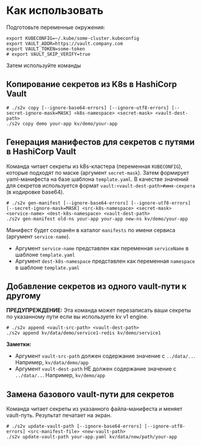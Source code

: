 # Как использовать

Подготовьте переменные окружения:

```shell
export KUBECONFIG=~/.kube/some-cluster.kubeconfig
export VAULT_ADDR=https://vault.company.com
export VAULT_TOKEN=some-token
# export VAULT_SKIP_VERIFY=true
```

Затем используйте команды

## Копирование секретов из K8s в HashiCorp Vault

```shell
# ./s2v copy [--ignore-base64-errors] [--ignore-utf8-errors] [--secret-ignore-mask=MASK] <k8s-namespace> <secret-mask> <vault-dest-path>
./s2v copy demo your-app kv/demo/your-app
```

## Генерация манифестов для секретов с путями в HashiCorp Vault

Команда читает секреты из k8s-кластера (переменная `KUBECONFIG`), которые подходят по маске (аргумент `secret-mask`).
Затем формирует yaml-манифеста на базе шаблона `template.yaml`. В качестве значений для секретов используется формат `vault:<vault-dest-path>#имя-секрета` (в кодировке base64).

```shell
# ./s2v gen-manifest [--ignore-base64-errors] [--ignore-utf8-errors] [--secret-ignore-mask=MASK] <src-k8s-namespace> <secret-mask> <service-name> <dest-k8s-namespace> <vault-dest-path>
./s2v gen-manifest old-ns your-app your-app new-ns kv/demo/your-app
```

Манифест будет сохранён в каталог `manifests` по имени сервиса (аргумент `service-name`).

- Аргумент `service-name` представлен как переменная `serviceName` в шаблоне `template.yaml`
- Аргумент `dest-k8s-namespace` представлен как переменная `namespace` в шаблоне `template.yaml`

## Добавление секретов из одного vault-пути к другому

**ПРЕДУПРЕЖДЕНИЕ:** Эта команда может перезаписать ваши секреты по указанному пути если вы используете kv v1 engine.

```shell
# ./s2v append <vault-src-path> <vault-dest-path>
./s2v append kv/data/demo/service1-redis kv/demo/service1
```

**Заметки:**
- Аргумент `vault-src-path` должен содержание значение с `../data/..`. Например, `kv/data/demo/app`
- Аргумент `vault-dest-path` НЕ должен содержание значение с `../data/..`. Например, `kv/demo/app`

## Замена базового vault-пути для секретов

Команда читает секреты из указанного файла-манифеста и меняет vault-путь. Результат печатает на экран.

```shell
# ./s2v update-vault-path [--ignore-base64-errors] [--ignore-utf8-errors] <src-manifest-file> <new-vault-path>
./s2v update-vault-path your-app.yaml kv/data/new/path/your-app
```